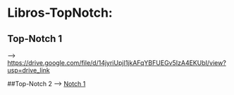 # Libros-TopNotch:

## Top-Notch 1
--> https://drive.google.com/file/d/14jyriUpjI1jkAFqYBFUEGv5IzA4EKUbI/view?usp=drive_link
<br>

##Top-Notch 2
--> <a href= "https://drive.google.com/file/d/15Vj-b2ClhZOrMyDEPcpOi7EHj133_ryN/view?usp=drive_link" >Notch 1 </a>
